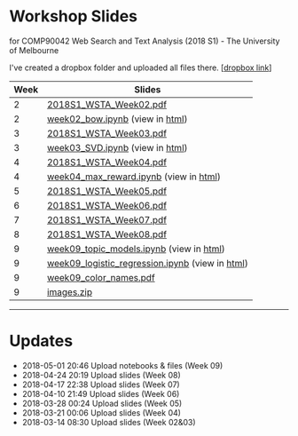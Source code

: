 # Workshop Slides
for COMP90042 Web Search and Text Analysis (2018 S1) - The University of Melbourne

I've created a dropbox folder and uploaded all files there. [[dropbox link](https://www.dropbox.com/sh/ymis4t0zhxnt7or/AABUFWTFhksh1D3IRqqpynGSa?dl=0&lst=)]

Week|Slides 
----|--------------------------------
2|[2018S1_WSTA_Week02.pdf](slides/2018S1_WSTA_Week02.pdf)
2|[week02_bow.ipynb](slides/week02_bow.ipynb) (view in [html](https://yuan-li.github.io/comp90042-2018/slides/week02_bow.html))
3|[2018S1_WSTA_Week03.pdf](slides/2018S1_WSTA_Week03.pdf)
3|[week03_SVD.ipynb](slides/week03_SVD.ipynb) (view in [html](https://yuan-li.github.io/comp90042-2018/slides/week03_SVD.html))
4|[2018S1_WSTA_Week04.pdf](slides/2018S1_WSTA_Week04.pdf)
4|[week04_max_reward.ipynb](slides/week04_max_reward.ipynb) (view in [html](https://yuan-li.github.io/comp90042-2018/slides/week04_max_reward.html))
5|[2018S1_WSTA_Week05.pdf](slides/2018S1_WSTA_Week05.pdf)
6|[2018S1_WSTA_Week06.pdf](slides/2018S1_WSTA_Week06.pdf)
7|[2018S1_WSTA_Week07.pdf](slides/2018S1_WSTA_Week07.pdf)
8|[2018S1_WSTA_Week08.pdf](slides/2018S1_WSTA_Week08.pdf)
9|[week09_topic_models.ipynb](slides/week09_topic_models.ipynb) (view in [html](https://yuan-li.github.io/comp90042-2018/slides/week09_topic_models.html))
9|[week09_logistic_regression.ipynb](slides/week09_logistic_regression.ipynb) (view in [html](https://yuan-li.github.io/comp90042-2018/slides/week09_logistic_regression.html))
9|[week09_color_names.pdf](slides/week09_color_names.pdf)
9|[images.zip](slides/images.zip)

---
# Updates
* 2018-05-01 20:46 Upload notebooks & files (Week 09)
* 2018-04-24 20:19 Upload slides (Week 08)
* 2018-04-17 22:38 Upload slides (Week 07)
* 2018-04-10 21:49 Upload slides (Week 06)
* 2018-03-28 00:24 Upload slides (Week 05)
* 2018-03-21 00:06 Upload slides (Week 04)
* 2018-03-14 08:30 Upload slides (Week 02&03)
